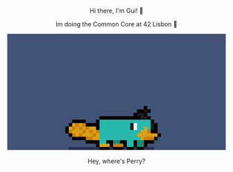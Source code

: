 </div>

<div align='center'>
  
Hi there, I'm Gui! 🦎

Im doing the Common Core at 42 Lisbon 🚀

![perry](perry.gif)

Hey, where's Perry?
